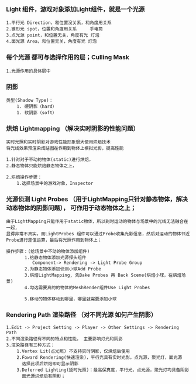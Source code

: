 

### Light 组件，游戏对象添加Light组件，就是一个光源
    1.平行光 Direction，和位置没关系，和角度用关系
    2.锥形光 spot，位置和角度用关系     手电筒
    3.点光源 point，和位置无关，角度有光 灯泡
    4.面光源 Area，和位置无关，角度有光 灯泡


### 每个光源 都可与选择作用的层；Culling Mask 
    1.光源作用的具体层中 
    

### 阴影
    类型(Shadow Type)：
        1. 硬阴影（hard）
        1. 软阴影（soft）

### 烘焙 Lightmapping （解决实时阴影的性能问题）
    实时光照和实时阴影对游戏性能形象很大使用烘焙技术
    将光线效果预渲染成贴图在作用到物体上模拟光影，提高性能

    1.针对对于不动的物体(static)进行烘焙，
    2.静态物体只能烘焙静态物体之上，

    2.烘焙操作步骤：
        1.选择场景中的游戏对象，Inspector 


### 光源侦测  Light Probes （用于LightMapping只针对静态物体，解决动态物体的阴影问题）， 可作用于动态物体之上；
    由于LightMapping只能作用于static物体，所以到时运动的物体与场景中的光线无法融合在一起,
    显得非常不真实。而LightProbes 组件可以通过Probe收集光影信息，然后对运动的物体邻近
    Probe进行差值运算，最后将光照作用到物体上；

    操作步骤：(给场景中不动的物体添加组件)
           1.给静态物体添加光源探头组件
              Component-> Rendering -> Light Probe Group
           2.为静态物体添加侦测小球Add Probe
           3.烘焙LightMapping, 先Bake Probes 再 Back Scene(烘焙小球，在烘焙场景) 
           4.勾选需要真的的物体的MeshRender组件Use Light Probes
           
           5.移动的物体移动到哪里，哪里就需要添加小球
       
### Rendering Path 渲染路径 （对不同光源 如何产生阴影）
    1.Edit -> Project Setting -> Player -> Other Settings -> Rendering Path
    2.不同渲染路径有不同的特点和性能， 主要影响灯光和阴影   
    3.渲染路径有三种方式：
        1.Vertex Lit(点光照) 不支持实时阴影，仅烘焙后使用
        2.Foward Rendering(快速渲染)，平行光具有实时光影，点光源，聚光灯，面光源
          选择此项后烘焙即可显示阴影
        3.Deferred Lighting(延时光照)：最高保真度，平行光，点光源，聚光灯均具备阴影
          面光源烘焙后有阴影；
 